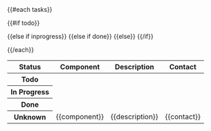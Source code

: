 <!-- FeatureTable -->
<table class="table table-hover">
  <thead>
  <tr>
    <th>Status</th>
    <th>Component</th>
    <th>Description</th>
    <th>Contact</th>
  </tr>
  </thead>
  <tbody>
  {{#each tasks}}
  
  {{#if todo}}
    <tr class="danger">
      <th scope="row">Todo</th>
  {{else if inprogress}}
    <tr class="warning">
      <th scope="row">In Progress</th>
  {{else if done}}
    <tr class="success">
      <th scope="row">Done</th>
  {{else}}
    <tr>
      <th scope="row">Unknown</th>
  {{/if}}
      <td>{{component}}</td>
      <td>{{description}}</td>
      <td>{{contact}}</td>
    </tr>
    
  {{/each}}
  </tbody>
</table>
